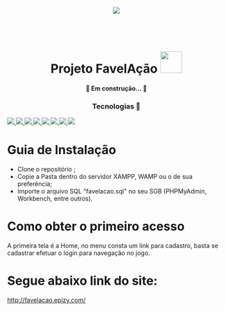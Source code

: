<p align="center">
    <a href="http://projetofavelacao.epizy.com/">
       <img src="https://github.com/Squad2MeioAmbiente/Projeto_FavelAcao/blob/ProjetoFinal/img/logo_favela%C3%A7%C3%A3o2.png"> 
    </a>
  </p>
  
 <br />
 <br />

<h1 align="center"> 
  Projeto FavelAção
   <img width=50px src="https://github.com/Squad2MeioAmbiente/Projeto_FavelAcao/blob/ProjetoFinal/img/megafone.png"> 
</h1>

<h4 align="center"> 
	🚧 Em construção...  🚧
</h4>    

  
<h3 align="center"> Tecnologias 🚀 </h3>
     <a href="https://www.w3schools.com/html/">
        <img src="https://icongr.am/devicon/html5-original-wordmark.svg?size=30&color=currentColor">
     </a>
    <a href="https://www.w3schools.com/css/">
         <img src="https://icongr.am/devicon/css3-original-wordmark.svg?size=30&color=currentColor">
    </a>
    <a href="https://developer.mozilla.org/pt-BR/docs/Aprender/JavaScript">
      <img src="https://icongr.am/devicon/javascript-original.svg?size=30&color=currentColor">
    </a>
  <a href="https://git-scm.com/">
         <img src="https://icongr.am/devicon/git-original.svg?size=30&color=currentColor">
  </a>
   <a href ="https://www.mysql.com/">
         <img src="https://icongr.am/devicon/mysql-original-wordmark.svg?size=30&color=currentColor"> 
  </a>
   <a href="https://github.com/">
         <img src="https://icongr.am/devicon/github-original-wordmark.svg?size=30&color=currentColor">
  </a>
   <a href="https://www.php.net/manual/pt_BR/intro-whatis.php">
         <img src="https://icongr.am/devicon/php-original.svg?size=30&color=currentColor"> 
  </a>
  <a href="https://getbootstrap.com.br/">
         <img src= "https://icongr.am/devicon/bootstrap-plain.svg?size=30&color=7e4acb">
  </a>


# Guia de Instalação
- Clone o repositório ;
- Copie a Pasta dentro do servidor XAMPP, WAMP ou o de sua preferência;
- Importe o arquivo SQL "favelacao.sql" no seu SGB (PHPMyAdmin, Workbench, entre outros).

# Como obter o primeiro acesso
A primeira tela é a Home, no menu consta um link para cadastro, basta se cadastrar efetuar o login para navegação no jogo.

# Segue abaixo link do site:
http://favelacao.epizy.com/

